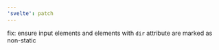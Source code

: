 ```yaml
---
'svelte': patch
---
```


fix: ensure input elements and elements with `dir` attribute are marked as non-static
